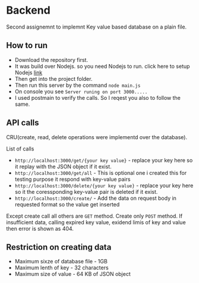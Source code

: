 <h1>Backend</h1>
<p>Second assignemnt to implemnt Key value based database on a plain file.</p>
<h2>How to run</h2>
<ul>
  <li>Download the repository first.</li>
  <li>It was build over Nodejs. so you need Nodejs to run. click here to setup Nodejs <a href="https://www.guru99.com/download-install-node-js.html">link</a> </li>
  <li>Then get into the project folder.</li>
  <li>Then run this server by the command <code>node main.js</code></li>
  <li>On console you see <code>Server runing on port 3000.....</code></li>
  <li>I used postmain to verify the calls. So I reqest you also to follow the same.  </li>
</ul>

<h2>API calls</h2>
<p>CRU(create, read, delete operations were implementd over the database).</p>
<p>List of calls</p>
<ul>
 <li><code>http://localhost:3000/get/{your key value}</code> - replace your key here so it replay with the JSON object if it exist.</li>
 <li><code>http://localhost:3000/get/all</code> - This is optional one i created this for testing purpose it respond with key-value pairs </li>
 <li><code>http://localhost:3000/delete/{your key value}</code> - replace your key here so it the coressponding key-value pair is deleted if it exist.</li>
 <li><code>http://localhost:3000/create/</code> - Add the data on request body in requested format so the value get inserted</li>
 </ul>
 <p>Except create call all others are <code>GET</code> method. Create only <code>POST</code> method.
 If  insufficient data, calling expired key value, exidend limis of key and value then error is shown as 404. 
   
<h2>Restriction on creating data</h2>
<ul>
<li>Maximum sixze of database file - 1GB</li>
<li>Maximum lenth of key - 32 characters</li>
<li>Maximum size of value - 64 KB of JSON object</li>
</ul>
